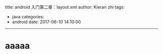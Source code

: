 title: android 入门第二章：layout.xml
author: Kieran zhi
tags:
  - java
categories:
  - android
date: 2017-06-10 14:10:00
---
# aaaaa
